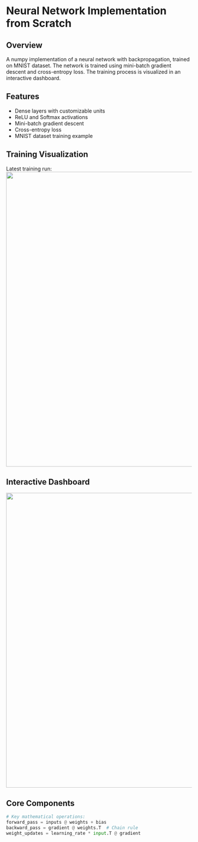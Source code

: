 # Neural Network Implementation from Scratch

## Overview
A numpy implementation of a neural network with backpropagation, trained on MNIST dataset. The network is trained using mini-batch gradient descent and cross-entropy loss. The training process is visualized in an interactive dashboard.

## Features
- Dense layers with customizable units
- ReLU and Softmax activations
- Mini-batch gradient descent
- Cross-entropy loss
- MNIST dataset training example

## Training Visualization
Latest training run:
<img src="src/results/latest/training_animation.gif" width="800">

## Interactive Dashboard
<img src="src/results/latest/dashboard.png" width="800">

## Core Components
```python
# Key mathematical operations:
forward_pass = inputs @ weights + bias
backward_pass = gradient @ weights.T  # Chain rule
weight_updates = learning_rate * input.T @ gradient
```
````markdown